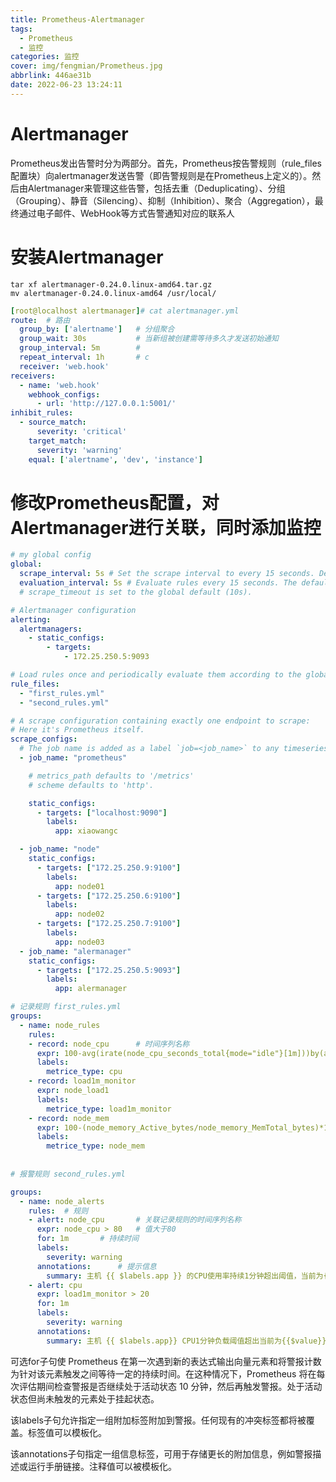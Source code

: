 ```yaml
---
title: Prometheus-Alertmanager
tags:
  - Prometheus
  - 监控
categories: 监控
cover: img/fengmian/Prometheus.jpg
abbrlink: 446ae31b
date: 2022-06-23 13:24:11
---
```

# Alertmanager

Prometheus发出告警时分为两部分。首先，Prometheus按告警规则（rule_files配置块）向alertmanager发送告警（即告警规则是在Prometheus上定义的）。然后由Alertmanager来管理这些告警，包括去重（Deduplicating）、分组（Grouping）、静音（Silencing）、抑制（Inhibition）、聚合（Aggregation），最终通过电子邮件、WebHook等方式告警通知对应的联系人



# 安装Alertmanager

```shell
tar xf alertmanager-0.24.0.linux-amd64.tar.gz
mv alertmanager-0.24.0.linux-amd64 /usr/local/
```

```yaml
[root@localhost alertmanager]# cat alertmanager.yml
route:	# 路由
  group_by: ['alertname']	# 分组聚合
  group_wait: 30s			# 当新组被创建需等待多久才发送初始通知
  group_interval: 5m		# 
  repeat_interval: 1h		# c
  receiver: 'web.hook'
receivers: 
  - name: 'web.hook'
    webhook_configs:
      - url: 'http://127.0.0.1:5001/'
inhibit_rules:
  - source_match:
      severity: 'critical'
    target_match:
      severity: 'warning'
    equal: ['alertname', 'dev', 'instance']
```

# 修改Prometheus配置，对Alertmanager进行关联，同时添加监控

```yaml
# my global config
global:
  scrape_interval: 5s # Set the scrape interval to every 15 seconds. Default is every 1 minute.
  evaluation_interval: 5s # Evaluate rules every 15 seconds. The default is every 1 minute.
  # scrape_timeout is set to the global default (10s).

# Alertmanager configuration
alerting:
  alertmanagers:
    - static_configs:
        - targets:
            - 172.25.250.5:9093

# Load rules once and periodically evaluate them according to the global 'evaluation_interval'.
rule_files:
  - "first_rules.yml"
  - "second_rules.yml"

# A scrape configuration containing exactly one endpoint to scrape:
# Here it's Prometheus itself.
scrape_configs:
  # The job name is added as a label `job=<job_name>` to any timeseries scraped from this config.
  - job_name: "prometheus"

    # metrics_path defaults to '/metrics'
    # scheme defaults to 'http'.

    static_configs:
      - targets: ["localhost:9090"]
        labels:
          app: xiaowangc

  - job_name: "node"
    static_configs:
      - targets: ["172.25.250.9:9100"]
        labels:
          app: node01
      - targets: ["172.25.250.6:9100"]
        labels:
          app: node02
      - targets: ["172.25.250.7:9100"]
        labels:
          app: node03
  - job_name: "alermanager"
    static_configs:
      - targets: ["172.25.250.5:9093"]
        labels:
          app: alermanager
```

```yaml
# 记录规则 first_rules.yml
groups:
  - name: node_rules
    rules:
    - record: node_cpu		# 时间序列名称
      expr: 100-avg(irate(node_cpu_seconds_total{mode="idle"}[1m]))by(app)*100	# 查询表达式
      labels:
        metrice_type: cpu
    - record: load1m_monitor
      expr: node_load1
      labels:
        metrice_type: load1m_monitor
    - record: node_mem
      expr: 100-(node_memory_Active_bytes/node_memory_MemTotal_bytes)*100
      labels:
        metrice_type: node_mem
        
        
# 报警规则 second_rules.yml

groups:
  - name: node_alerts
    rules:	# 规则
    - alert: node_cpu		# 关联记录规则的时间序列名称
      expr: node_cpu > 80	# 值大于80
      for: 1m		# 持续时间
      labels:
        severity: warning
      annotations:		# 提示信息
        summary: 主机 {{ $labels.app }} 的CPU使用率持续1分钟超出阈值，当前为{{ $value }} %
    - alert: cpu
      expr: load1m_monitor > 20
      for: 1m
      labels:
        severity: warning
      annotations:
        summary: 主机 {{ $labels.app}} CPU1分钟负载阈值超出当前为{{$value}}%
```

可选for子句使 Prometheus 在第一次遇到新的表达式输出向量元素和将警报计数为针对该元素触发之间等待一定的持续时间。在这种情况下，Prometheus 将在每次评估期间检查警报是否继续处于活动状态 10 分钟，然后再触发警报。处于活动状态但尚未触发的元素处于挂起状态。

该labels子句允许指定一组附加标签附加到警报。任何现有的冲突标签都将被覆盖。标签值可以模板化。

该annotations子句指定一组信息标签，可用于存储更长的附加信息，例如警报描述或运行手册链接。注释值可以被模板化。